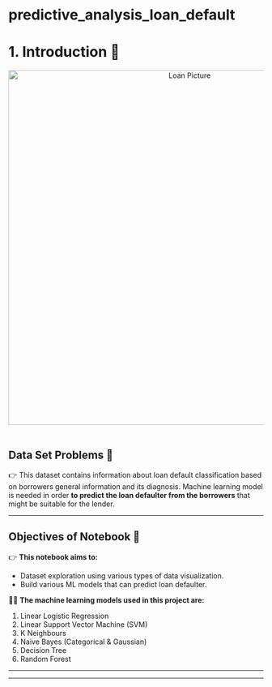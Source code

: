 # predictive_analysis_loan_default
# 1. Introduction 👋
<center><img src="https://www.investopedia.com/thmb/X8yWQhI0Vg3OqsANPIIU5zoaslI=/5894x3901/filters:no_upscale():max_bytes(150000):strip_icc()/loan-text-written-on-wooden-block-with-stacked-coins-955530262-08c17c0eb3634e6daf780bdd9ac1d194.jpg" alt="Loan Picture" width="700" height="700"></center><br>

## Data Set Problems 🤔
👉 This dataset contains information about loan default classification based on borrowers general information and its diagnosis. Machine learning model is needed in order **to predict the loan defaulter from the borrowers** that might be suitable for the lender.

---

## Objectives of Notebook 📌
👉 **This notebook aims to:**
*   Dataset exploration using various types of data visualization.
*   Build various ML models that can predict loan defaulter.

👨‍💻 **The machine learning models used in this project are:** 
1. Linear Logistic Regression
2. Linear Support Vector Machine (SVM)
3. K Neighbours
4. Naive Bayes (Categorical & Gaussian)
5. Decision Tree
6. Random Forest

---


---
